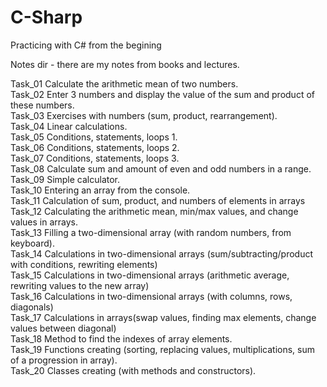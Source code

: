 # C-Sharp
Practicing with C# from the begining 

Notes dir - there are my notes from books and lectures.  

Task_01	Calculate the arithmetic mean of two numbers.  
Task_02	Enter 3 numbers and display the value of the sum and product of these numbers.  
Task_03 Exercises with numbers (sum, product, rearrangement).  
Task_04 Linear calculations.  
Task_05 Conditions, statements, loops 1.  
Task_06 Conditions, statements, loops 2.  
Task_07 Conditions, statements, loops 3.  
Task_08 Calculate sum and amount of even and odd numbers in a range.  
Task_09 Simple calculator.   
Task_10 Entering an array from the console.  
Task_11 Calculation of sum, product, and numbers of elements in arrays  
Task_12 Calculating the arithmetic mean, min/max values, and change values in arrays.  
Task_13 Filling a two-dimensional array (with random numbers, from keyboard).  
Task_14 Calculations in two-dimensional arrays (sum/subtracting/product with conditions, rewriting elements)  
Task_15 Calculations in two-dimensional arrays (arithmetic average, rewriting values to the new array)  
Task_16 Calculations in two-dimensional arrays (with columns, rows, diagonals)  
Task_17 Calculations in arrays(swap values, finding max elements, change values between diagonal)  
Task_18 Method to find the indexes of array elements.   
Task_19 Functions creating (sorting, replacing values, multiplications, sum of a progression in array).  
Task_20 Classes creating (with methods and constructors).    

